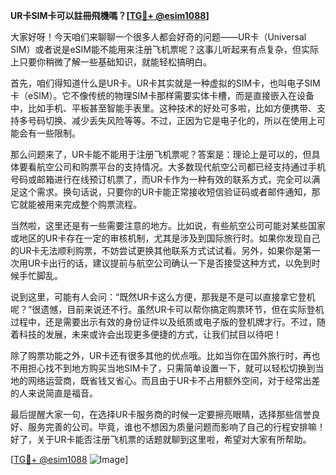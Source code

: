 **UR卡SIM卡可以註冊飛機嗎？[[TG💪+ @esim1088](https://t.me/s/esim1088)]**

大家好呀！今天咱们来聊聊一个很多人都会好奇的问题——UR卡（Universal SIM）或者说是eSIM能不能用来注册飞机票呢？这事儿听起来有点复杂，但实际上只要你稍微了解一些基础知识，就能轻松搞明白。

首先，咱们得知道什么是UR卡。UR卡其实就是一种虚拟的SIM卡，也叫电子SIM卡（eSIM）。它不像传统的物理SIM卡那样需要实体卡槽，而是直接嵌入在设备中，比如手机、平板甚至智能手表里。这种技术的好处可多啦，比如方便携带、支持多号码切换、减少丢失风险等等。不过，正因为它是电子化的，所以在使用上可能会有一些限制。

那么问题来了，UR卡能不能用于注册飞机票呢？答案是：理论上是可以的，但具体要看航空公司和购票平台的支持情况。大多数现代航空公司都已经支持通过手机号码或邮箱进行在线预订机票了，而UR卡作为一种有效的联系方式，完全可以满足这个需求。换句话说，只要你的UR卡能正常接收短信验证码或者邮件通知，那它就能被用来完成整个购票流程。

当然啦，这里还是有一些需要注意的地方。比如说，有些航空公司可能对某些国家或地区的UR卡存在一定的审核机制，尤其是涉及到国际旅行时。如果你发现自己的UR卡无法顺利购票，不妨尝试更换其他联系方式试试看。另外，如果你是第一次用UR卡出行的话，建议提前与航空公司确认一下是否接受这种方式，以免到时候手忙脚乱。

说到这里，可能有人会问：“既然UR卡这么方便，那我是不是可以直接拿它登机呢？”很遗憾，目前来说还不行。虽然UR卡可以帮你搞定购票环节，但在实际登机过程中，还是需要出示有效的身份证件以及纸质或电子版的登机牌才行。不过，随着科技的发展，未来或许会出现更多便捷的方式，让我们拭目以待吧！

除了购票功能之外，UR卡还有很多其他的优点哦。比如当你在国外旅行时，再也不用担心找不到地方购买当地SIM卡了，只需简单设置一下，就可以轻松切换到当地的网络运营商，既省钱又省心。而且由于UR卡不占用额外空间，对于经常出差的人来说简直是福音。

最后提醒大家一句，在选择UR卡服务商的时候一定要擦亮眼睛，选择那些信誉良好、服务完善的公司。毕竟，谁也不想因为质量问题而影响了自己的行程安排嘛！好了，关于UR卡能否注册飞机票的话题就聊到这里啦，希望对大家有所帮助。

[[TG💪+ @esim1088](https://t.me/s/esim1088) ![Image](https://i.postimg.cc/4NQfJmqS/Snipaste-2025-05-13-00-14-12.png)]